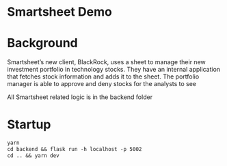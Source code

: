 # Smartsheet Demo

# Background

Smartsheet’s new client, BlackRock, uses a sheet to manage their new investment portfolio in technology stocks. They have an internal application that fetches stock information and adds it to the sheet. The portfolio manager is able to approve and deny stocks for the analysts to see

All Smartsheet related logic is in the backend folder

# Startup

```markdown
yarn
cd backend && flask run -h localhost -p 5002
cd .. && yarn dev
```
